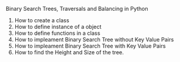 Binary Search Trees, Traversals and Balancing in Python

1) How to create a class
2) How to define instance of a object
3) How to define functions in a class
4) How to impleament Binary Search Tree without Key Value Pairs
5) How to impleament Binary Search Tree with Key Value Pairs
6) How to find the Height and Size of the tree.

